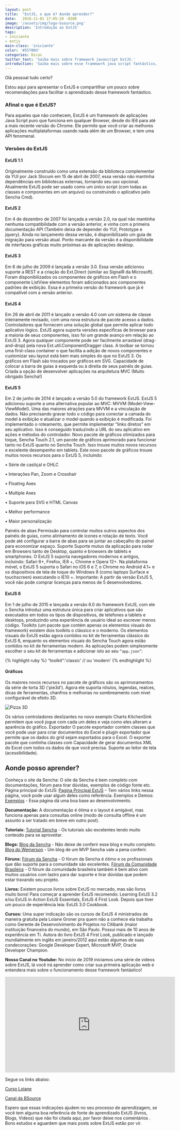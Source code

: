 ```yaml
---
layout: post
title:  "ExtJS, o que é? Aonde aprender?"
date:   2018-11-01 17:05:20 -0200
image: '/assets/img/logo-bsource.png'
description: 'Introdução ao ExtJS'
tags: 
- iniciante
- extjs
main-class: 'iniciante'
color: '#55780d'
categories: Dicas
twitter_text: 'Saiba mais sobre framework javascript ExtJS.'
introduction: 'Saiba mais sobre esse framework java script fantástico, e recomendações para o início de seu aprendizado em ExtJS.'
---
```


Olá pessoal tudo certo?

Estou aqui para apresentar o ExtJS e compartilhar um pouco sobre recomendações para facilitar o aprendizado desse framework fantástico.

### **Afinal o que é ExtJS?**

Para aqueles que não conhecem, ExtJS é um framework de aplicações Java Script puro que funciona em qualquer Browser, desde do IE6 para até a mais recente versão do Chrome. 
Ele permite que você criar as melhores aplicações multiplataformas usando nada além de um Browser, e tem uma API fenomenal.

### **Versões do ExtJS**

#### **ExtJS 1.1**
Originalmente construído como uma extensão da biblioteca complementar da YUI por Jack Slocum em 15 de abril de 2007, essa versão não mantinha dependências em bibliotecas externas, tornando seu uso opcional.
Atualmente ExtJS pode ser usado como um único script (com todas as classes e componentes em um arquivo) ou construindo o aplicativo pelo Sencha Cmd).

#### **ExtJS 2**

Em 4 de dezembro de 2007 foi lançada a versão 2.0, na qual não mantinha nenhuma compatibilidade com a versão anterior, e vinha com a primeira documentação API (Também deixa de depender do YUI, Prototype e jquery).
Ainda no lançamento dessa versão, é disponibilizado um guia de migração para versão atual.
Ponto marcante da versão é a disponibilidade de interfaces gráficas muito próximas as de aplicações desktop.

#### **ExtJS 3**

Em 6 de julho de 2009 é lançada a versão 3.0. Essa versão adicionou suporte a REST e a criação do Ext.Direct (similar ao SignalR da Microsoft).
Foram disponibilizados os componentes de gráficos em Flash e o componente ListView elementos foram adicionados aos componentes padrões de exibição.
Essa é a primeira versão do framework que já é compatível com a versão anterior.
#### **ExtJS 4**
Em 26 de abril de 2011 é lançado a versão 4.0 com um sistema de classe inteiramente revisado, com uma nova estrutura de pacote acesso a dados.
Controladores que fornecem uma solução global que permite aplicar todo aplicativo lógico.
ExtJS agora suporta versões especificas de browser para a maioria de seus componentes, isso foi um grande avanço em relação ao ExtJS 3.
Agora qualquer componente pode ser facilmente arrastável (drag-and-drop) pela nova Ext.util.ComponentDragger class.
A toolbar se tornou uma first-class container o que facilita a adição de novos componentes e customizar seu layout está bem mais simples do que no ExtJS 3.
Os gráficos em Flash são trocados por gráficos em SVG.
Capacidade de colocar a barra de guias à esquerda ou à direita de seus painéis de guias.
Criada a opção de desenvolver aplicações na arquitetura MVC (Muito obrigado Sencha!)
#### **ExtJS 5**
Em 2 de junho de 2014 é lançado a versão 5.0 do framework ExtJS.
ExtJS 5 adicionou suporte a uma alternativa popular ao MVC: MVVM (Model-View-ViewModel). Uma das maiores atrações para MVVM e a vinculação de dados. Não precisando gravar todo o código para conectar a camada do model à exibição e atualizar o model quando a exibição é modificada. 
Foi implementado o roteamento, que permite implementar “links diretos” em seu aplicativo. Isso é conseguido traduzindo a URL do seu aplicativo em ações e métodos do controlador.
Novo pacote de gráficos otimizados para toque, Sencha Touch 2.1, um pacote de gráficos aprimorado para funcionar tanto no ExtJS quanto no Sencha Touch. Isso trouxe muitos novos recursos e excelente desempenho em tablets.
Este novo pacote de gráficos trouxe muitos novos recursos para o ExtJS 5, incluindo:

•	Série de castiçal e OHLC

•	Interações Pan, Zoom e Crosshair

•	Floating Axes

•	Multiple Axes

•	Suporte para SVG e HTML Canvas

•	Melhor performance

•	Maior personalização

Painéis de abas
Permissão para controlar muitos outros aspectos dos painéis de guias, como alinhamento de ícones e rotação de texto. Você pode até configurar a barra de abas para se juntar ao cabeçalho do painel para economizar espaço.
Suporte
Suporte mutuo da aplicação para rodar em Browsers tanto de Desktop, quanto e browsers de tablets e smartphones. 
O ExtJS 5 suporta navegadores modernos e antigos, incluindo: Safari 6+, Firefox, IE8 +, Chrome e Opera 12+. Na plataforma móvel, o ExtJS 5 suporta o Safari no iOS 6 e 7, o Chrome no Android 4.1+ e os dispositivos de tela de toque do Windows 8 (como laptops Surface e touchscreen) executando o IE10 +.
Importante: A partir da versão ExtJS 5, você não pode comprar licenças para menos de 5 desenvolvedores.

#### **ExtJS 6**
Em 1 de julho de 2015 e lançada a versão 6.0 do framework ExtJS, com ele o Sencha introduz uma estrutura única para criar aplicativos que são executados em todos os tipos de dispositivos, de telefones a tablets e desktops, produzindo uma experiência de usuário ideal ao escrever menos código.
Toolkits (um pacote que contém apenas os elementos visuais do framework) existem dois toolkits o clássico e o moderno.
Os elementos visuais do ExtJS estão agora contidos no kit de ferramentas clássico do ExtJS 6, enquanto os elementos visuais do Sencha Touch agora estão contidos no kit de ferramentas modern.
As aplicações podem simplesmente escolher o seu kit de ferramentas e adicionar isto ao seu <code>“app.json”</code>:


{% highlight ruby %}
 “toolkit”:'classic' // ou 'modern'
 {% endhighlight %}

#### **Gráficos**

Os maiores novos recursos no pacote de gráficos são os aprimoramentos da série de torta 3D ('pie3d'). Agora ele suporta rótulos, legendas, realces, dicas de ferramentas, chanfros e melhorias no sombreamento com nível configurável de efeito 3D.

![Pizza 3D](https://docs.sencha.com/extjs/6.0.2/guides/whats_new/images/3dchart.png)


Os vários controladores deslizantes no novo exemplo Charts KitchenSink permitem que você jogue com cada um deles e veja como eles alteram a aparência do gráfico.
Exportador 
O pacote exportador contém classes que você pode usar para criar documentos do Excel e plugin exportador que permite que os dados do grid sejam exportados para o Excel. O exporter pacote que continha classes com Capacidade de gerar documentos XML do Excel com todos os dados de que você precisa.
Suporte ao leitor de tela (acessibilidade). 
## **Aonde posso aprender?** 
Conheça o site da Sencha: O site da Sencha é bem completo com documentações, fórum para tirar dúvidas, exemplos de código fonte etc.
Página principal do ExtJS: <a href="https://www.sencha.com/products/extjs/#overview" target="_blank">Pagina Principal ExtJS</a> – Tem vários links nessa página, você pode usar algum deles como referência.
Exemplos e Demos: <a href="https://examples.sencha.com/extjs/" target="_blank">Exemplos</a>	 - Essa página dá uma boa base ao desenvolvimento.

**Documentação:** A documentação é ótima e o layout é amigável, mas funciona apenas para consultas online (modo de consulta offline é um assunto a ser tratado em breve em outro post).

**Tutoriais:** <a href="https://www.sencha.com/blog/category/tutorials/" target="_blank">Tutorial Sencha</a> - Os tutoriais são excelentes tendo muito conteúdo para se aproveitar.

**Blogs:** <a href= "https://www.sencha.com/blog/" target="_blank">Blog da Sencha</a> - Não deixe de conferir esse blog e muito completo.
<a href="https://wemersonjanuario.com.br/blog/" target="_blank">Blog do Wemerson</a> - Um blog de um MVP Sencha vale a pena conferir.

**Fóruns:** <a href= "https://www.sencha.com/forum/" target="_blank">Fórum da Sencha</a>  - O fórum da Sencha é ótimo e os profissionais que dão suporte para a comunidade são excelentes. 
<a href= "http://forum.extjs.com.br/" target="_blank">Fórum da Comunidade Brasileira</a>	- O fórum da comunidade brasileira também é bem ativo com muitos usuários com lastro para dar suporte e tirar dúvidas que podem estar travando seu projeto.

**Livros:**  Existem poucos livros sobre ExtJS no mercado, mas são livros muito bons!
Para começar a aprender ExtJS recomendo: Learning ExtJS 3.2 e/ou ExtJS in Action
ExtJS Essentials, ExtJS 4 First Look. 
Depois que tiver um pouco de experiência leia: ExtJS 3.0 Cookbook.

**Cursos:** Uma super indicação são os cursos de ExtJS 4 ministrados de maneira gratuita pela Loiane Groner pra quem não a conhece ela trabalha como Gerente de Desenvolvimento de Projetos no Citibank (maior instituição financeira do mundo), em São Paulo. Possui mais de 10 anos de experiência em Ti. Autora do livro ExtJS 4 First Look, publicado e lançado mundialmente em inglês em janeiro/2012 aqui estão algumas de suas condecorações: Google Developer Expert, Microsoft MVP, Oracle Developer Champion.

**Nosso Canal no Youtube:** No inicio de 2019 iniciamos uma série de videos sobre ExtJS, lá você irá aprender como criar sua primeira aplicação web e entendera mais sobre o funcionamento desse framework fantástico!

<iframe width="560" height="315" src="https://www.youtube.com/embed/nUaLcNIEdiM" frameborder="0" allow="accelerometer; autoplay; encrypted-media; gyroscope; picture-in-picture" allowfullscreen></iframe>

Segue os links abaixo:  

<a href="https://loiane.com/2011/11/curso-de-extjs-4-gratuito/." target="_blank">Curso Loiane</a>

<a href="https://www.youtube.com/channel/UCtUt5-tLjHflqiIoNJwrqNQ?view_as=subscriber" target="_blank">Canal da BSource</a>

Espero que essas indicações ajudem no seu processo de aprendizagem, se você tem alguma boa referência de fonte de aprendizado ExtJS (livros, Blogs, Videos) que não foi citada aqui, por favor deixe nos comentários . Bons estudos e aguardem que mais posts sobre ExtJS estão por vir.  



